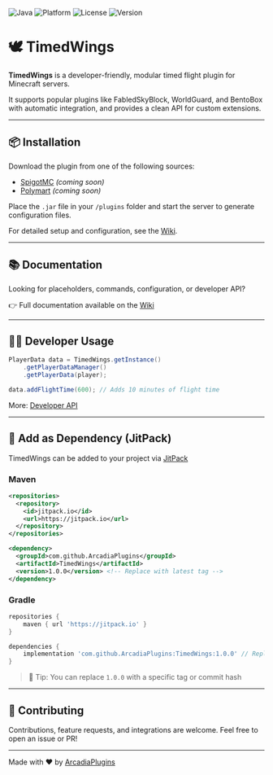 ![Java](https://img.shields.io/badge/language-Java-blue.svg)
![Platform](https://img.shields.io/badge/platform-Spigot%20%7C%20Paper-yellow)
![License](https://img.shields.io/github/license/ArcadiaPlugins/TimedWings)
![Version](https://img.shields.io/github/v/tag/ArcadiaPlugins/TimedWings?label=latest)


# 🕊️ TimedWings

**TimedWings** is a developer-friendly, modular timed flight plugin for Minecraft servers.

It supports popular plugins like FabledSkyBlock, WorldGuard, and BentoBox with automatic integration, and provides a clean API for custom extensions.

---

## 📦 Installation

Download the plugin from one of the following sources:

- [SpigotMC](https://www.spigotmc.org/resources/00000) *(coming soon)*
- [Polymart](https://polymart.org/resource/00000) *(coming soon)*

Place the `.jar` file in your `/plugins` folder and start the server to generate configuration files.

For detailed setup and configuration, see the [Wiki](https://plugins.arcadia.tc/en/timedwings/installation).

---

## 📚 Documentation

Looking for placeholders, commands, configuration, or developer API?

👉 Full documentation available on the [Wiki](https://plugins.arcadia.tc/en/timedwings)

---

## 🧑‍💻 Developer Usage

```java
PlayerData data = TimedWings.getInstance()
    .getPlayerDataManager()
    .getPlayerData(player);

data.addFlightTime(600); // Adds 10 minutes of flight time
```

More: [Developer API](https://plugins.arcadia.tc/en/timedwings/developer_api)

---

## 🔗 Add as Dependency (JitPack)

TimedWings can be added to your project via [JitPack](https://jitpack.io/#ArcadiaPlugins/TimedWings)

### Maven

```xml
<repositories>
  <repository>
    <id>jitpack.io</id>
    <url>https://jitpack.io</url>
  </repository>
</repositories>

<dependency>
  <groupId>com.github.ArcadiaPlugins</groupId>
  <artifactId>TimedWings</artifactId>
  <version>1.0.0</version> <!-- Replace with latest tag -->
</dependency>
```

### Gradle

```groovy
repositories {
    maven { url 'https://jitpack.io' }
}

dependencies {
    implementation 'com.github.ArcadiaPlugins:TimedWings:1.0.0' // Replace with latest tag
}
```

> 🧪 Tip: You can replace `1.0.0` with a specific tag or commit hash

---

## 🤝 Contributing

Contributions, feature requests, and integrations are welcome. Feel free to open an issue or PR!

---

Made with ❤️ by [ArcadiaPlugins](https://github.com/ArcadiaPlugins)

<!-- 
🧠 Note: This project was inspired by some structural patterns seen in FabledSkyBlock.
No original code was used or copied. All logic and implementations are written from scratch.
-->
